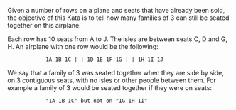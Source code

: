 Given a number of rows on a plane and seats that have already been sold, the
objective of this Kata is to tell how many families of 3 can still be seated
together on this airplane.

Each row has 10 seats from A to J. The isles are between seats C, D and G, H.
An airplane with one row would be the following:

                1A 1B 1C | | 1D 1E 1F 1G | | 1H 1I 1J

We say that a family of 3 was seated together when they are side by side, on
3 contiguous seats, with no isles or other people between them.
For example a family of 3 would be seated together if they were on seats:

                "1A 1B 1C" but not on "1G 1H 1I"
